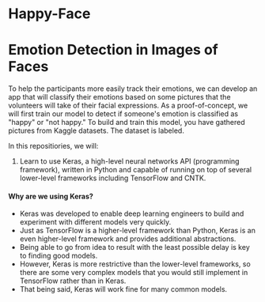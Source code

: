 # Happy-Face
# Emotion Detection in Images of Faces
To help the participants more easily track their emotions, we can develop an app that will classify their emotions based on some pictures that the volunteers will take of their facial expressions.
As a proof-of-concept, we will first train our model to detect if someone's emotion is classified as "happy" or "not happy."
To build and train this model, you have gathered pictures from Kaggle datasets. The dataset is labeled.

In this repositiories, we will:
1. Learn to use Keras, a high-level neural networks API (programming framework), written in Python and capable of running on top of several lower-level frameworks including TensorFlow and CNTK. 

#### Why are we using Keras? 

* Keras was developed to enable deep learning engineers to build and experiment with different models very quickly. 
* Just as TensorFlow is a higher-level framework than Python, Keras is an even higher-level framework and provides additional abstractions. 
* Being able to go from idea to result with the least possible delay is key to finding good models. 
* However, Keras is more restrictive than the lower-level frameworks, so there are some very complex models that you would still implement in TensorFlow rather than in Keras. 
* That being said, Keras will work fine for many common models. 
